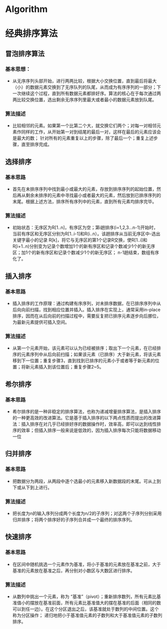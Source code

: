 # Algorithm
# 经典排序算法
## 冒泡排序算法
### 基本思想：
- 从无序序列头部开始，进行两两比较，根据大小交换位置，直到最后将最大（小）的数据元素交换到了无序队列的队尾，从而成为有序序列的一部分；下一次继续这个过程，直到所有数据元素都排好序。算法的核心在于每次通过两两比较交换位置，选出剩余无序序列里最大或者最小的数据元素放到队尾。
### 算法描述
- 比较相邻的元素。如果第一个比第二个大，就交换它们两个；对每一对相邻元素作同样的工作，从开始第一对到结尾的最后一对，这样在最后的元素应该会是最大的数； 针对所有的元素重复以上的步骤，除了最后一个；重复上述步骤，直至排序完成。
## 选择排序
### 基本思路
- 首先在未排序序列中找到最小或最大的元素，存放到排序序列的起始位置，然后再从剩余未排序的元素中寻找最小或者最大的元素，然后放到已排序序列的末尾。根据上述方法，排序所有序列中的元素，直到所有元素均排序完毕。
### 算法描述
- 初始状态：无序区为R[1..n]，有序区为空；第i趟排序(i=1,2,3…n-1)开始时，当前有序区和无序区分别为R[1..i-1]和R(i..n）。该趟排序从当前无序区中-选出关键字最小的记录 R[k]，将它与无序区的第1个记录R交换，使R[1..i]和R[i+1..n)分别变为记录个数增加1个的新有序区和记录个数减少1个的新无序区；加1个的新有序区和记录个数减少1个的新无序区；  n-1趟结束，数组有序化了。
## 插入排序
### 基本思路
- 插入排序的工作原理：通过构建有序序列，对未排序数据，在已排序序列中从后向向前扫描，找到相应位置并插入。插入排序在实现上，通常采用in-place排序，因而在从后向前的扫描过程中，需要反复把已排序元素逐步向后挪位，为最新元素提供可插入空间。
### 算法描述
-  从第一个元素开始，该元素可以认为已经被排序；取出下一个元素，在已经排序的元素序列中从后向前扫描；如果该元素（已排序）大于新元素，将该元素移到下一位置；重复步骤3，直到找到已排序的元素小于或者等于新元素的位置；将新元素插入到该位置后；重复步骤2~5。
## 希尔排序
### 基本思路
- 希尔排序的是一种非稳定的排序算法，也称为递减增量排序算法，是插入排序的一种更高效的改进算法。它是基于插入排序的以下两点性质而提出的改进算法：插入排序在对几乎已经排好序的数据操作时，效率高，即可以达到线性排序的效率；但插入排序一般来说是低效的，因为插入排序每次只能将数据移动一位
## 归并排序
### 基本思路
- 把数据分为两段，从两段中逐个选最小的元素移入新数据段的末尾。可从上到下或从下到上进行。
### 算法描述 
-  把长度为n的输入序列分成两个长度为n/2的子序列；对这两个子序列分别采用归并排序；将两个排序好的子序列合并成一个最终的排序序列。
## 快速排序
### 基本思路 
- 在区间中随机挑选一个元素作为基准，将小于基准的元素放在基准之前，大于基准的元素放在基准之后，再分别对小数区与大数区进行排序。
### 算法描述
- 从数列中挑出一个元素，称为 “基准”（pivot）；重新排序数列，所有元素比基准值小的摆放在基准前面，所有元素比基准值大的摆在基准的后面（相同的数可以到任一边）。在这个分区退出之后，该基准就处于数列的中间位置。这个称为分区操作； 递归地把小于基准值元素的子数列和大于基准值元素的子数列排序。
